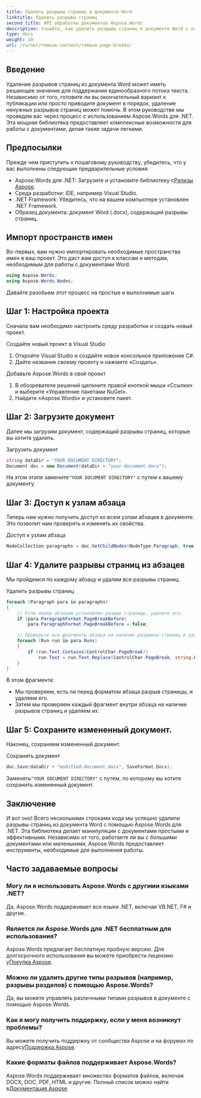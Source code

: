 ```yaml
---
title: Удалить разрывы страниц в документе Word
linktitle: Удалить разрывы страниц
second_title: API обработки документов Aspose.Words
description: Узнайте, как удалить разрывы страниц в документе Word с помощью Aspose.Words для .NET с помощью нашего пошагового руководства. Улучшите свои навыки работы с документами.
type: docs
weight: 10
url: /ru/net/remove-content/remove-page-breaks/
---
```

## Введение

Удаление разрывов страниц из документа Word может иметь решающее значение для поддержания единообразного потока текста. Независимо от того, готовите ли вы окончательный вариант к публикации или просто приводите документ в порядок, удаление ненужных разрывов страниц может помочь. В этом руководстве мы проведем вас через процесс с использованием Aspose.Words для .NET. Эта мощная библиотека предоставляет комплексные возможности для работы с документами, делая такие задачи легкими.

## Предпосылки

Прежде чем приступить к пошаговому руководству, убедитесь, что у вас выполнены следующие предварительные условия:

-  Aspose.Words для .NET: Загрузите и установите библиотеку с[Релизы Aspose](https://releases.aspose.com/words/net/).
- Среда разработки: IDE, например Visual Studio.
- .NET Framework: Убедитесь, что на вашем компьютере установлен .NET Framework.
- Образец документа: документ Word (.docx), содержащий разрывы страниц.

## Импорт пространств имен

Во-первых, вам нужно импортировать необходимые пространства имен в ваш проект. Это даст вам доступ к классам и методам, необходимым для работы с документами Word.

```csharp
using Aspose.Words;
using Aspose.Words.Nodes;
```

Давайте разобьем этот процесс на простые и выполнимые шаги.

## Шаг 1: Настройка проекта

Сначала вам необходимо настроить среду разработки и создать новый проект.

Создайте новый проект в Visual Studio
1. Откройте Visual Studio и создайте новое консольное приложение C#.
2. Дайте название своему проекту и нажмите «Создать».

Добавьте Aspose.Words в свой проект
1. В обозревателе решений щелкните правой кнопкой мыши «Ссылки» и выберите «Управление пакетами NuGet».
2. Найдите «Aspose.Words» и установите пакет.

## Шаг 2: Загрузите документ

Далее мы загрузим документ, содержащий разрывы страниц, которые вы хотите удалить.

Загрузить документ
```csharp
string dataDir = "YOUR DOCUMENT DIRECTORY"; 
Document doc = new Document(dataDir + "your-document.docx");
```
 На этом этапе замените`"YOUR DOCUMENT DIRECTORY"` с путем к вашему документу.

## Шаг 3: Доступ к узлам абзаца

Теперь нам нужно получить доступ ко всем узлам абзацев в документе. Это позволит нам проверять и изменять их свойства.

Доступ к узлам абзаца
```csharp
NodeCollection paragraphs = doc.GetChildNodes(NodeType.Paragraph, true);
```

## Шаг 4: Удалите разрывы страниц из абзацев

Мы пройдемся по каждому абзацу и удалим все разрывы страниц.

Удалить разрывы страниц
```csharp
foreach (Paragraph para in paragraphs)
{
    // Если перед абзацем установлен разрыв страницы, удалите его.
    if (para.ParagraphFormat.PageBreakBefore)
        para.ParagraphFormat.PageBreakBefore = false;

    // Проверьте все фрагменты абзаца на наличие разрывов страниц и удалите их.
    foreach (Run run in para.Runs)
    {
        if (run.Text.Contains(ControlChar.PageBreak))
            run.Text = run.Text.Replace(ControlChar.PageBreak, string.Empty);
    }
}
```
В этом фрагменте:
- Мы проверяем, есть ли перед форматом абзаца разрыв страницы, и удаляем его.
- Затем мы проверяем каждый фрагмент внутри абзаца на наличие разрывов страниц и удаляем их.

## Шаг 5: Сохраните измененный документ.

Наконец, сохраняем измененный документ.

Сохранить документ
```csharp
doc.Save(dataDir + "modified-document.docx", SaveFormat.Docx);
```
 Заменять`"YOUR DOCUMENT DIRECTORY"` с путем, по которому вы хотите сохранить измененный документ.

## Заключение

И вот оно! Всего несколькими строками кода мы успешно удалили разрывы страниц из документа Word с помощью Aspose.Words для .NET. Эта библиотека делает манипуляции с документами простыми и эффективными. Независимо от того, работаете ли вы с большими документами или маленькими, Aspose.Words предоставляет инструменты, необходимые для выполнения работы.

## Часто задаваемые вопросы

### Могу ли я использовать Aspose.Words с другими языками .NET?
Да, Aspose.Words поддерживает все языки .NET, включая VB.NET, F# и другие.

### Является ли Aspose.Words для .NET бесплатным для использования?
 Aspose.Words предлагает бесплатную пробную версию. Для долгосрочного использования вы можете приобрести лицензию у[Покупка Aspose](https://purchase.aspose.com/buy).

### Можно ли удалить другие типы разрывов (например, разрывы разделов) с помощью Aspose.Words?
Да, вы можете управлять различными типами разрывов в документе с помощью Aspose.Words.

### Как я могу получить поддержку, если у меня возникнут проблемы?
 Вы можете получить поддержку от сообщества Aspose и на форумах по адресу[Поддержка Aspose](https://forum.aspose.com/c/words/8).

### Какие форматы файлов поддерживает Aspose.Words?
Aspose.Words поддерживает множество форматов файлов, включая DOCX, DOC, PDF, HTML и другие. Полный список можно найти в[Документация Aspose](https://reference.aspose.com/words/net/).